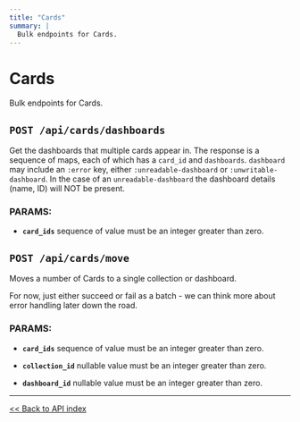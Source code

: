 ```yaml
---
title: "Cards"
summary: |
  Bulk endpoints for Cards.
---
```


# Cards

Bulk endpoints for Cards.

## `POST /api/cards/dashboards`

Get the dashboards that multiple cards appear in. The response is a sequence of maps, each of which has a `card_id`
  and `dashboards`. `dashboard` may include an `:error` key, either `:unreadable-dashboard` or
  `:unwritable-dashboard`. In the case of an `unreadable-dashboard` the dashboard details (name, ID) will NOT be
  present.

### PARAMS:

-  **`card_ids`** sequence of value must be an integer greater than zero.

## `POST /api/cards/move`

Moves a number of Cards to a single collection or dashboard.

  For now, just either succeed or fail as a batch - we can think more about error handling later down the road.

### PARAMS:

-  **`card_ids`** sequence of value must be an integer greater than zero.

-  **`collection_id`** nullable value must be an integer greater than zero.

-  **`dashboard_id`** nullable value must be an integer greater than zero.

---

[<< Back to API index](../../api-documentation.md)